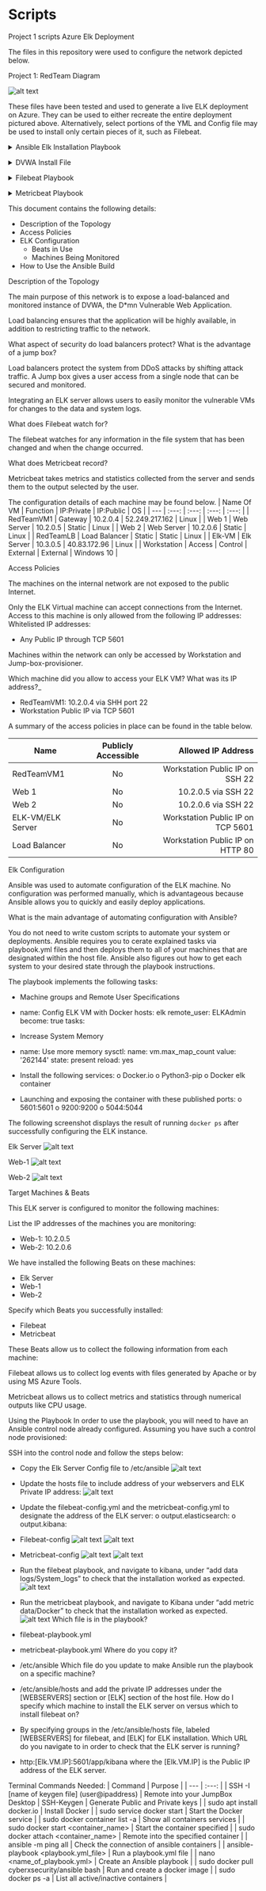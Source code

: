 # Scripts
Project 1 scripts
Azure Elk Deployment

The files in this repository were used to configure the network depicted below.

Project 1: RedTeam Diagram

 ![alt text](https://github.com/juliexo/Scripts/blob/main/diagrams/Red_Team_Diagram.png)

These files have been tested and used to generate a live ELK deployment on Azure. They can be used to either recreate the entire deployment pictured above. Alternatively, select portions of the YML and Config file may be used to install only certain pieces of it, such as Filebeat.

<p>
  <details>
    <summary>Ansible Elk Installation Playbook</summary>
<pre><code>---
- name: Configure ELK
  hosts: elk
  remote_user: ELKAdmin
  become: True
  tasks:

  - name: use more memory
    sysctl:
      name: vm.max_map_count
      value: "262144"
      state: present
      reload: yes

  - name: docker.io
    apt:
      update_cache: yes
      name: docker.io
      state: present

  - name: Install pip3
    apt:
      force_apt_get: yes
      name: python3-pip
      state: present

  - name: install python module
    pip:
      name: docker
      state: present

  - name: elk container
    docker_container:
      name: elk
      image: sebp/elk:761
      state: started
      restart_policy: always
      published_ports:
                - 5601:5601
                - 9200:9200
                - 5044:5044

  - name: Enable service docker on boot
    systemd:
      name: docker
      enabled: yes
</code></pre>


  </details>
  </p>
  

<p>
 <details>
  <summary>DVWA Install File</summary>
  <pre><code>---
- name: Config Web VM with Docker
  hosts: webservers
  become: true
  tasks:
  - name: docker.io
    apt:
      force_apt_get: yes
      update_cache: yes
      name: docker.io
      state: present

  - name: Install pip3
    apt:
      force_apt_get: yes
      name: python3-pip
      state: present

  - name: Install Docker python module
    pip:
      name: docker
      state: present
  - name: download and launch a docker web container
    docker_container:
      name: dvwa
      image: cyberxsecurity/dvwa
      state: started
      restart_policy: always
      published_ports: 80:80

  - name: Enable docker service
    systemd:
      name: docker
      enabled: yes
      </code></pre>
 </details>
 </p>
 
 
<p>
 <details>
  <summary>Filebeat Playbook</summary>
<pre><code>---
- name: Installing and Launch Filebeat
  hosts: webservers
  become: yes
  tasks:

  - name: Download filebeat .deb file
    command: curl -L -O https://artifacts.elastic.co/downloads/beats/filebeat/filebeat-7.4.0-amd64.deb

  - name: Install filebeat .deb
    command: dpkg -i filebeat-7.4.0-amd64.deb

  - name: Drop in filebeat.yml
    copy:
      src: /etc/ansible/filebeat-config.yml
      dest: /etc/filebeat/filebeat.yml


  - name: Enable and Configure System Module
    command: filebeat modules enable system

  - name: Setup filebeat
    command: filebeat setup

  - name: Start filebeat service
    command: service filebeat start

  - name: Enable service filebeat on boot
    systemd:
      name: filebeat
      enabled: yes
      </code></pre>
 </details>
 </p>
 
 <p>
 <details>
  <summary>Metricbeat Playbook</summary>
<pre><code>---
- name: Install metric beat
  hosts: webservers
  become: true
  tasks:

  - name: Download metricbeat
    command: curl -L -O https://artifacts.elastic.co/downloads/beats/metricbeat/metricbeat-7.4.0-amd64.deb

    # Use command module
  - name: install metricbeat
    command: dpkg -i metricbeat-7.4.0-amd64.deb

    # Use copy module
  - name: drop in metricbeat config
    copy:
      src: /etc/ansible/metricbeat-config.yml
      dest: /etc/metricbeat/metricbeat.yml

    # Use command module
  - name: enable and configure docker module for metric beat
    command: metricbeat modules enable docker

    # Use command module
  - name: setup metric beat
    command: metricbeat setup

    # Use command module
  - name: start metric beat
    command: service metricbeat start

    # Use systemd module
  - name: Enable service metricbeat on boot
    systemd:
      name: metricbeat
      enabled: yes
      </code></pre>
 </details>
 </p>
 
This document contains the following details:
- Description of the Topology
- Access Policies
- ELK Configuration
  - Beats in Use
  - Machines Being Monitored
- How to Use the Ansible Build


Description of the Topology

The main purpose of this network is to expose a load-balanced and monitored instance of DVWA, the D*mn Vulnerable Web Application.

Load balancing ensures that the application will be highly available, in addition to restricting traffic to the network.

What aspect of security do load balancers protect? What is the advantage of a jump box?

Load balancers protect the system from DDoS attacks by shifting attack traffic.  A Jump box gives a user access from a single node that can be secured and monitored.


Integrating an ELK server allows users to easily monitor the vulnerable VMs for changes to the data and system logs.

What does Filebeat watch for?

The filebeat watches for any information in the file system that has been changed and when the change occurred.

What does Metricbeat record?

Metricbeat takes metrics and statistics collected from the server and sends them to the output selected by the user.

The configuration details of each machine may be found below.
| Name Of VM | Function | IP:Private | IP:Public |	OS |
| --- | :---: | :---: | :---: | :---: |
| RedTeamVM1 |	Gateway |	10.2.0.4 |	52.249.217.162 | Linux |
| Web 1 | Web Server	| 10.2.0.5	| Static	| Linux |
| Web 2 | Web Server	| 10.2.0.6	| Static	| Linux |
| RedTeamLB | Load Balancer | Static | Static	| Linux |
| Elk-VM |	Elk Server |	10.3.0.5 |	40.83.172.96 |	Linux |
| Workstation	| Access | Control	| External	| External	| Windows 10 |





Access Policies 

The machines on the internal network are not exposed to the public Internet. 

Only the ELK Virtual machine can accept connections from the Internet. Access to this machine is only allowed from the following IP addresses:
Whitelisted IP addresses:

-	Any Public IP through TCP 5601

Machines within the network can only be accessed by Workstation and Jump-box-provisioner.

Which machine did you allow to access your ELK VM? What was its IP address?_

-	RedTeamVM1: 10.2.0.4 via SHH port 22
-	Workstation Public IP via TCP 5601

A summary of the access policies in place can be found in the table below.

| Name |	Publicly Accessible |	Allowed IP Address |
| --- | :---: | ---: |
| RedTeamVM1	| No	| Workstation Public IP on SSH 22 |
| Web 1 |	No	| 10.2.0.5 via SSH 22 |
| Web 2 |	No |	10.2.0.6 via SSH 22 |
| ELK-VM/ELK Server	| No	| Workstation Public IP on TCP 5601 |
| Load Balancer	| No |	Workstation Public IP on HTTP 80 |

Elk Configuration

Ansible was used to automate configuration of the ELK machine. No configuration was performed manually, which is advantageous because Ansible allows you to quickly and easily deploy applications. 

What is the main advantage of automating configuration with Ansible?

You do not need to write custom scripts to automate your system or deployments. Ansible requires you to cerate explained tasks via playbook.yml files and then deploys them to all of your machines that are designated within the host file. Ansible also figures out how to get each system to your desired state through the playbook instructions.



The playbook implements the following tasks:

-	Machine groups and Remote User Specifications 

-  name: Config ELK VM with Docker
  	  hosts: elk
  	  remote_user: ELKAdmin
  	  become: true
      tasks:

-	Increase System Memory

-  name: Use more memory
    sysctl:
    name: vm.max_map_count
    value: '262144'
    state: present
    reload: yes

-	Install the following services:
o	Docker.io
o	Python3-pip
o	Docker elk container
-	Launching and exposing the container with these published ports:
o	5601:5601
o	9200:9200
o	5044:5044

The following screenshot displays the result of running `docker ps` after successfully configuring the ELK instance.

Elk Server
![alt text](https://github.com/juliexo/Scripts/blob/main/images/ELKServerScreenshot.png)  

Web-1
![alt text](https://github.com/juliexo/Scripts/blob/main/images/Web1Screenshot.png)
 

Web-2
![alt text](https://github.com/juliexo/Scripts/blob/main/images/Web2Screenshot.png)




Target Machines & Beats

This ELK server is configured to monitor the following machines:

List the IP addresses of the machines you are monitoring:

-	Web-1: 10.2.0.5
-	Web-2: 10.2.0.6

We have installed the following Beats on these machines:

-	Elk Server
-	Web-1
-	Web-2

Specify which Beats you successfully installed:

-	Filebeat
-	Metricbeat

These Beats allow us to collect the following information from each machine:

Filebeat allows us to collect log events with files generated by Apache or by using MS Azure Tools.

Metricbeat allows us to collect metrics and statistics through numerical outputs like CPU usage.

Using the Playbook
In order to use the playbook, you will need to have an Ansible control node already configured. Assuming you have such a control node provisioned: 

SSH into the control node and follow the steps below:

-	Copy the Elk Server Config file to /etc/ansible
![alt text](https://github.com/juliexo/Scripts/blob/main/images/ELKList.png)


-	Update the hosts file to include address of your webservers and ELK Private IP address:
![alt text](https://github.com/juliexo/Scripts/blob/main/images/Hostfile.png)

-	Update the filebeat-config.yml and the metricbeat-config.yml to designate the address of the ELK server:
o	output.elasticsearch:
o	output.kibana:

-	Filebeat-config 
![alt text](https://github.com/juliexo/Scripts/blob/main/images/filebeatconfig.png)
![alt text](https://github.com/juliexo/Scripts/blob/main/images/filebeatconfig2.png)




-	Metricbeat-config
![alt text](https://github.com/juliexo/Scripts/blob/main/images/metricbeatconfig.png)
![alt text](https://github.com/juliexo/Scripts/blob/main/images/metricbeatconfig2.png) 

-	Run the filebeat playbook, and navigate to kibana, under “add data logs/System_logs” to check that the installation worked as expected.  
![alt text](https://github.com/juliexo/Scripts/blob/main/images/modulestatus.png)
-	Run the metricbeat playbook, and navigate to Kibana under “add metric data/Docker” to check that the installation worked as expected.  
![alt text](https://github.com/juliexo/Scripts/blob/main/images/modulestatus2.png)
Which file is in the playbook?
-	filebeat-playbook.yml
-	metricbeat-playbook.yml
Where do you copy it?
-	/etc/ansible
Which file do you update to make Ansible run the playbook on a specific machine?
-	/etc/ansible/hosts and add the private IP addresses under the [WEBSERVERS] section or [ELK] section of the host file.
How do I specify which machine to install the ELK server on versus which to install filebeat on?
-	By specifying groups in the /etc/ansible/hosts file, labeled [WEBSERVERS] for filebeat, and [ELK] for ELK installation.
Which URL do you navigate to in order to check that the ELK server is running?
-	http:[Elk.VM.IP]:5601/app/kibana where the [Elk.VM.IP] is the Public IP address of the ELK server.

Terminal Commands Needed:
| Command |	Purpose |
| --- | :---: |
| SSH -I [name of keygen file] (user@ipaddress) |	Remote into your JumpBox Desktop
| SSH-Keygen	| Generate Public and Private keys |
| sudo apt install docker.io |	Install Docker |
| sudo service docker start |	Start the Docker service |
| sudo docker container list -a	| Show all containers services |
| sudo docker start <container_name> |	Start the container specified |
| sudo docker attach <container_name>	| Remote into the specified container |
| ansible -m ping all	| Check the connection of ansible containers |
| ansible-playbook <playbook.yml_file>	| Run a playbook.yml file |
| nano <name_of_playbook.yml>	| Create an Ansible playbook |
| sudo docker pull cyberxsecurity/ansible bash	| Run and create a docker image |
| sudo docker ps -a | List all active/inactive containers |


